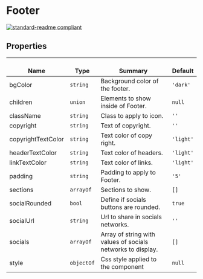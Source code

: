 # Footer
  [![standard-readme compliant](https://img.shields.io/badge/standard--readme-OK-green.svg?style=flat-square)](https://github.com/RichardLitt/standard-readme)
  

  ## Properties
  | </br>Name | </br>Type | </br>Summary | </br>Default | 
| ---- | ---- | ---- | ---- |
| bgColor | `string` | Background color of the footer. | `'dark'` |
| children | `union` | Elements to show inside of Footer. | `null` |
| className | `string` | Class to apply to icon. | `''` |
| copyright | `string` | Text of copyright. | `''` |
| copyrightTextColor | `string` | Text color of copy right. | `'light'` |
| headerTextColor | `string` | Text color of headers. | `'light'` |
| linkTextColor | `string` | Text color of links. | `'light'` |
| padding | `string` | Padding to apply to Footer. | `'5'` |
| sections | `arrayOf` | Sections to show. | `[]` |
| socialRounded | `bool` | Define if socials buttons are rounded. | `true` |
| socialUrl | `string` | Url to share in socials networks. | `''` |
| socials | `arrayOf` | Array of string with values of socials networks to display. | `[]` |
| style | `objectOf` | Css style applied to the component | `null` |